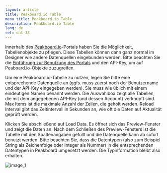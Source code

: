 ```yaml
---
layout: article
title: Peakboard.io Table
menu_title: Peakboard.io Table
description: Peakboard.io Table
lang: de
ref: dat-33
---
```

Innerhalb des [Peakboard.io](http://peakboard.io/)-Portals haben Sie die Möglichkeit, Tabellenobjekte zu pflegen. Diese Tabellen können dann ganz normal im Designer wie andere Datenquellen eingebunden werden. Bitte beachten Sie die [Einführung zur Benutzung des Portals](data_sources/PeakboardIO/32-de-einfuehrung-und-uebersicht.html) und den API-Key, um auf Peaboard.io-Objekte zuzugreifen.

Um eine Peakboard.io-Tabelle zu nutzen, legen Sie bitte eine entsprechende Datenquelle an (ggfs. muss zuerst noch der Benutzername und der API-Key eingegeben werden). Sie muss wie üblich mit einem eindeutigen Namen benannt werden. Die Auswahlbox zeigt alle Tabellen, die mit dem angegebenen API-Key (und dessen Account) verknüpft sind. Max Items ist die maximale Anzahl der Zeilen, die geholt werden. Reload Interval gibt das Zeitintervall in Sekunden an, wie oft die Daten auf Aktualität geprüft werden.

Klicken Sie abschließend auf Load Data. Es öffnet sich das Preview-Fenster und zeigt die Daten an. Nach dem Schließen des Preview-Fensters ist die Tabelle mit den Spaltenangaben gefüllt und die Datenquelle kann ab sofort benutzt werden. Bitte beachten Sie, dass die Datentypen (also zum Beispiel String als Zeichenfolge oder Integer als Nummer) in die entsprechenden Datentypen in Peakboard umgesetzt werden. Die Typinformation bleibt also erhalten.





![image_1](/assets/images/peakboard-io/table/datasource_peakboardio_table_01.png)

